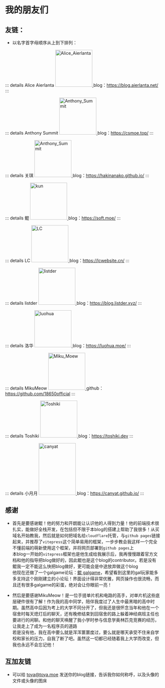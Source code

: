 <!-- importing friends list data -->
<script setup>
import { FRIENDS_DATA } from './data'
</script>

<Friends v-for="{title, items} in FRIENDS_DATA" :title="title" :items="items"/>

# 我的朋友们

## 友链：
* 以名字首字母顺序从上到下排列：  
  

::: details Alice Aierlanta
<a href="https://blog.aierlanta.net/" target="_blank" rel="noreferrer">
<img src="./img/Alice_Aierlanta.webp" alt="Alice_Aierlanta" width=120px height=120px>
</a>
blog：<a href="https://blog.aierlanta.net/" target="_blank" rel="noreferrer">https://blog.aierlanta.net/</a>
:::

::: details Anthony Summit
<a href="https://csmoe.top/" target="_blank" rel="noreferrer">
<img src="https://s2.loli.net/2024/03/23/sEgBIh8oUYLyC7z.jpg" alt="Anthony_Summit" width=120px height=120px>
</a>
blog：<a href="https://csmoe.top/" target="_blank" rel="noreferrer">https://csmoe.top/</a>
:::

::: details 关琪
<a href="https://csmoe.top/" target="_blank" rel="noreferrer">
<img src="./img/hakinanako.webp" alt="Anthony_Summit" width=120px height=120px>
</a>
blog：<a href="https://hakinanako.github.io/" target="_blank" rel="noreferrer">https://hakinanako.github.io/</a>
:::

::: details 鲲
<a href="https://soft.moe/" target="_blank" rel="noreferrer">
<img src="./img/kun.webp" alt="kun" width=120px height=120px>
</a>
blog：<a href="https://soft.moe/" target="_blank" rel="noreferrer">https://soft.moe/</a>
:::

::: details LC
<a href="https://lcwebsite.cn/" target="_blank" rel="noreferrer">
<img src="./img/LC.webp" alt="LC" width=120px height=120px>
</a>
blog：<a href="https://lcwebsite.cn/" target="_blank" rel="noreferrer">https://lcwebsite.cn/</a>
:::

::: details listder
<a href="https://blog.listder.xyz/" target="_blank" rel="noreferrer">
<img src="./img/listder.webp" alt="listder" width=120px height=120px>
</a>
blog：<a href="https://blog.listder.xyz/" target="_blank" rel="noreferrer">https://blog.listder.xyz/</a>
:::

::: details 洛华
<a href="https://luohua.moe/" target="_blank" rel="noreferrer">
<img src="./img/luohua.webp" alt="luohua" width=120px height=120px>
</a>
blog：<a href="https://luohua.moe/" target="_blank" rel="noreferrer">https://luohua.moe/</a>
:::

::: details MikuMeow
<a href="https://github.com/18650official" target="_blank" rel="noreferrer">
<img src="./img/Miku_Moew.webp" alt="Miku_Moew" width=120px height=120px>
</a>
github：<a href="https://github.com/18650official" target="_blank" rel="noreferrer">https://github.com/18650official</a>
:::

::: details Toshiki
<a href="https://toshiki.dev" target="_blank" rel="noreferrer">
<img src="./img/toshiki.webp" alt="Toshiki" width=120px height=120px>
</a>
blog：<a href="https://toshiki.dev" target="_blank" rel="noreferrer">https://toshiki.dev</a>
:::

::: details 小月月
<a href="https://canyat.github.io/" target="_blank" rel="noreferrer">
<img src="./img/canyat.webp" alt="canyat" width=120px height=168px>
</a>
blog：<a href="https://canyat.github.io/" target="_blank" rel="noreferrer">https://canyat.github.io/</a>
:::

## 感谢 

* 首先是要感谢鲲！他的努力和开朗能让认识他的人得到力量！他的前端技术很扎实，能做好全栈开发，在包括但不限于本blog的搭建上帮助了我很多！从买域名开始教我，然后就是如何把域名给`cloudflare`托管，与`github pages`链接起来，并推荐了`vitepress`这个简单易用的框架，一步步教会我这样一个完全不懂前端的萌新使用这个框架，并将网页部署到`github pages`上  
  本blog一开始的`vitepress`框架也是他生成给我展示后，我再慢慢跟着官方文档和他的指导把blog做好的，因此鲲也是这个blog的contributor。若是没有鲲我一定不能这么快把blog做好，更可能会是中途放弃做这个blog  
  他现在还做了一个galgame论坛：[鲲 galgame](https://www.kungal.com/zh-cn)，希望看到这里的gal玩家能多多支持这个刚刚建立的小论坛！界面设计得非常优雅，网页操作也很流畅，而且还有很多galgame的彩蛋，绝对会让你眼前一亮！  
  
* 然后是要感谢MikuMeow！是一位手搓单片机和电路的高手，对单片机这些底层硬件很有了解！作为我的高中同学，陪伴我度过了人生中最黑暗的高中时期。虽然高中后因为考上的大学不同分开了，但我还是很怀念当年和他在一个宿舍时每天熄灯后的聊天，还有晚修结束到回宿舍的路上躲着神经病班主任也要进行的闲聊。和他的聊天唤醒了我小学时参与信息学奥林匹克竞赛的经历，让我走上了成为一名程序员的道路  
若是没有他，我在高中要么就是浑浑噩噩度过，要么就是哪天承受不住来自学校和家长的压力，自我了断了吧。虽然这一切都已经随着我上大学而改变，但我也永远不会忘记他！  

## 互加友链

* 可以给 [toya@toya.moe](mailto:toya@toya.moe) 发送你的blog链接，告诉我你如何称呼，以及头像的文件或头像的图床  

